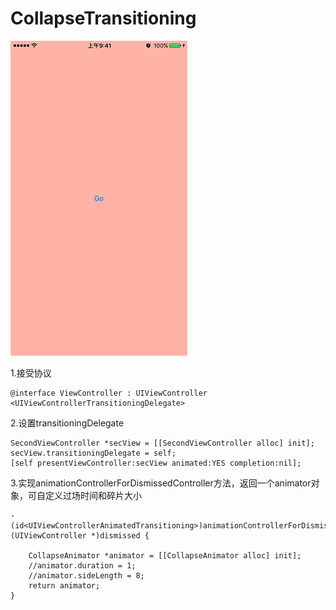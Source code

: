 # CollapseTransitioning

![Demo.gif](./Demo.gif)

1.接受协议
```
@interface ViewController : UIViewController <UIViewControllerTransitioningDelegate>
```

2.设置transitioningDelegate
```
SecondViewController *secView = [[SecondViewController alloc] init];
secView.transitioningDelegate = self;
[self presentViewController:secView animated:YES completion:nil];
```

3.实现animationControllerForDismissedController方法，返回一个animator对象，可自定义过场时间和碎片大小
```
- (id<UIViewControllerAnimatedTransitioning>)animationControllerForDismissedController:(UIViewController *)dismissed {

    CollapseAnimator *animator = [[CollapseAnimator alloc] init];
    //animator.duration = 1;
    //animator.sideLength = 8;
    return animator;
}
```